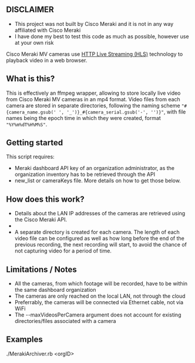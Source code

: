 ## DISCLAIMER
- This project was not built by Cisco Meraki and it is not in any way affiliated with Cisco Meraki
- I have done my best to test this code as much as possible, however use at your own risk

Cisco Meraki MV cameras use [HTTP Live Streaming (HLS)](https://en.wikipedia.org/wiki/HTTP_Live_Streaming) technology to playback video in a web browser.


## What is this?
This is effectively an ffmpeg wrapper, allowing to store locally live video from Cisco Meraki MV cameras in an mp4 format. Video files from each camera are stored in separate directories, following the naming scheme `"#{camera_name.gsub(' ', '_')}_#{camera_serial.gsub('-', '')}"`, with file names being the epoch time in which they were created, format `"%Y%m%dT%H%M%S"`.


## Getting started
This script requires:
- Meraki dashboard API key of an organization administrator, as the organization inventory has to be retrieved through the API
- new_list or cameraKeys file. More details on how to get those below.



## How does this work?
- Details about the LAN IP addresses of the cameras are retrieved using the Cisco Meraki API.
-
- A separate directory is created for each camera. The length of each video file can be configured as well as how long before the end of the previous recording, the next recording will start, to avoid the chance of not capturing video for a period of time.


## Limitations / Notes
- All the cameras, from which footage will be recorded, have to be within the same dashboard organization
- The cameras are only reached on the local LAN, not through the cloud
- Preferrably, the cameras will be connected via Ethernet cable, not via WiFi
- The --maxVideosPerCamera argument does not account for existing directories/files associated with a camera



## Examples

./MerakiArchiver.rb \<orgID\>
